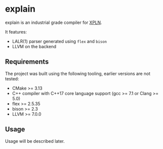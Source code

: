 # explain

explain is an industrial grade compiler for [XPLN].

[XPLN]: https://github.com/bozsahin/ceng444/blob/master/project-material/xpl-specs-fall2018.pdf

It features:

* LALR(1) parser generated using `flex` and `bison`
* LLVM on the backend

## Requirements

The project was built using the following tooling, earlier versions are not tested:

* CMake >= 3.13
* C++ compiler with C++17 core language support (gcc >= 7.1 or Clang >= 5.0)
* flex >= 2.5.35
* bison >= 2.3
* LLVM >= 7.0.0

## Usage

Usage will be described later.
